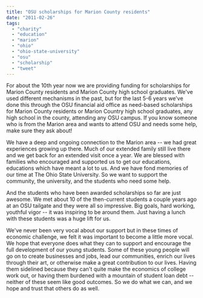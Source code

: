 ```yaml
---
title: "OSU scholarships for Marion County residents"
date: "2011-02-26"
tags: 
  - "charity"
  - "education"
  - "marion"
  - "ohio"
  - "ohio-state-university"
  - "osu"
  - "scholarship"
  - "tweet"
---
```


For about the 10th year now we are providing funding for scholarships for Marion County residents and Marion County high school graduates. We've used different mechanisms in the past, but for the last 5-6 years we've done this through the OSU financial aid office as need-based scholarships for Marion County residents or Marion Country high school graduates, any high school in the county, attending any OSU campus. If you know someone who is from the Marion area and wants to attend OSU and needs some help, make sure they ask about!

We have a deep and ongoing connection to the Marion area -- we had great experiences growing up there. Much of our extended family still live there and we get back for an extended visit once a year. We are blessed with families who encouraged and supported us to get our educations, educations which have meant a lot to us. And we have fond memories of our time at The Ohio State University. So we want to support the community, the university, and the students who need some help.

And the students who have been awarded scholarships so far are just awesome. We met about 10 of the then-current students a couple years ago at an OSU tailgate and they were all so impressive. Big goals, hard working, youthful vigor -- it was inspiring to be around them. Just having a lunch with these students was a huge lift for us.

We've never been very vocal about our support but in these times of economic challenge, we felt it was important to become a little more vocal. We hope that everyone does what they can to support and encourage the full development of our young students. Some of these young people will go on to create businesses and jobs, lead our communities, enrich our lives through their art, or otherwise make a great contribution to our lives. Having them sidelined because they can't quite make the economics of college work out, or having them burdened with a mountain of student loan debt -- neither of these seem like good outcomes. So we do what we can, and we hope and trust that others do as well.
